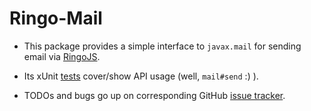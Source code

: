# Ringo-Mail

* This package provides a simple interface to `javax.mail` for sending email via [RingoJS].
* Its xUnit [tests] cover/show API usage (well, `mail#send` :) ).
* TODOs and bugs go up on corresponding GitHub [issue tracker].

  [RingoJS]: http://ringojs.org/
  [tests]: http://github.com/robi42/ringo-mail/blob/master/test/all.js
  [issue tracker]: http://github.com/robi42/ringo-mail/issues